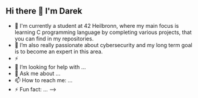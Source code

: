 ## Hi there 👋 I'm Darek

- 🔭 I'm currently a student at 42 Heilbronn, where my main focus is learning C programming language by completing various projects, that you can find in my repositories.
- 🌱 I’m also really passionate about cybersecurity and my long term goal is to become an expert in this area.
- ⚡  
- 🤔 I’m looking for help with ...
- 💬 Ask me about ...
- 📫 How to reach me: ...
- ⚡ Fun fact: ...
-->

<script src="https://tryhackme.com/badge/2631426"></script>


